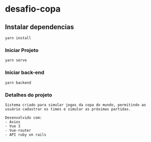 # desafio-copa

## Instalar dependencias 
```
yarn install
```

### Iniciar Projeto
```
yarn serve
```

### Iniciar back-end
```
yarn backend
```

### Detalhes do projeto
```
Sistema criado para simular jogos da copa do mundo, permitindo ao usuário cadastrar os times e simular as próximas partidas.

Desenvolvido com:
- Axios
- Vue 3
- Vue-router
- API ruby on rails
```

